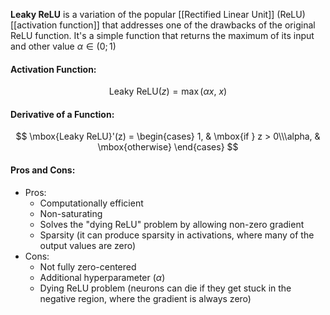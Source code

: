 **Leaky ReLU** is a variation of the popular [[Rectified Linear Unit]] (ReLU) [[activation function]] that addresses one of the drawbacks of the original ReLU function. It's a simple function that returns the maximum of its input and other value $\alpha \in (0; 1)$

#### Activation Function:
$$
\mbox{Leaky ReLU}(z) = \max(\alpha x,\ x)
$$

#### Derivative of a Function:
$$
\mbox{Leaky ReLU}'(z) = \begin{cases} 1, & \mbox{if } z > 0\\\alpha, & \mbox{otherwise} \end{cases}
$$

#### Pros and Cons:

* Pros:
	* Computationally efficient
	* Non-saturating
	* Solves the "dying ReLU" problem by allowing non-zero gradient
	* Sparsity (it can produce sparsity in activations, where many of the output values are zero)
* Cons:
	* Not fully zero-centered
	* Additional hyperparameter ($\alpha$)
	* Dying ReLU problem (neurons can die if they get stuck in the negative region, where the gradient is always zero)
